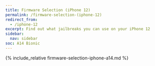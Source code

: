 ```yaml
---
title: Firmware Selection (iPhone 12)
permalink: /firmware-selection-(iphone-12)
redirect_from:
  - /iphone-12
excerpt: Find out what jailbreaks you can use on your iPhone 12
sidebar:
  nav: sidebar
soc: A14 Bionic
---
```


{% include_relative firmware-selection-iphone-a14.md %}

